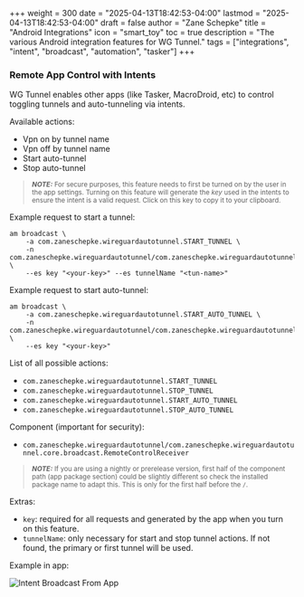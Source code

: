 +++
weight = 300
date = "2025-04-13T18:42:53-04:00"
lastmod = "2025-04-13T18:42:53-04:00"
draft = false
author = "Zane Schepke"
title = "Android Integrations"
icon = "smart_toy"
toc = true
description = "The various Android integration features for WG Tunnel."
tags = ["integrations", "intent", "broadcast", "automation", "tasker"]
+++

### Remote App Control with Intents

WG Tunnel enables other apps (like Tasker, MacroDroid, etc) to control toggling tunnels and auto-tunneling via intents.

Available actions:
- Vpn on by tunnel name
- Vpn off by tunnel name
- Start auto-tunnel
- Stop auto-tunnel

> <small> **_NOTE:_**  For secure purposes, this feature needs to first be turned on by the user in the app settings. Turning on this feature
> will generate the *key* used in the intents to ensure the intent is a valid request. Click on this key to copy it to your clipboard. </small>

Example request to start a tunnel:
```shell
am broadcast \                                               
    -a com.zaneschepke.wireguardautotunnel.START_TUNNEL \
    -n com.zaneschepke.wireguardautotunnel/com.zaneschepke.wireguardautotunnel.core.broadcast.RemoteControlReceiver \
    --es key "<your-key>" --es tunnelName "<tun-name>"
```
Example request to start auto-tunnel:
```shell
am broadcast \                                               
    -a com.zaneschepke.wireguardautotunnel.START_AUTO_TUNNEL \
    -n com.zaneschepke.wireguardautotunnel/com.zaneschepke.wireguardautotunnel.core.broadcast.RemoteControlReceiver \
    --es key "<your-key>"
```

List of all possible actions:
- `com.zaneschepke.wireguardautotunnel.START_TUNNEL`
- `com.zaneschepke.wireguardautotunnel.STOP_TUNNEL`
- `com.zaneschepke.wireguardautotunnel.START_AUTO_TUNNEL`
- `com.zaneschepke.wireguardautotunnel.STOP_AUTO_TUNNEL`

Component (important for security):
- `com.zaneschepke.wireguardautotunnel/com.zaneschepke.wireguardautotunnel.core.broadcast.RemoteControlReceiver`

> <small> **_NOTE:_** If you are using a nightly or prerelease version, first half of the component path (app package section)
> could be slightly different so check the installed package name to adapt this. This is only for the first half before the `/`.  </small>

Extras:
- `key`: required for all requests and generated by the app when you turn on this feature.
- `tunnelName`: only necessary for start and stop tunnel actions. If not found, the primary or first tunnel will be used.

Example in app:

![Intent Broadcast From App](/images/integration/intent_broadcast.png)
